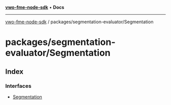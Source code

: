 [**vwo-fme-node-sdk**](../../../README.md) • **Docs**

---

[vwo-fme-node-sdk](../../../modules.md) / packages/segmentation-evaluator/Segmentation

# packages/segmentation-evaluator/Segmentation

## Index

### Interfaces

- [Segmentation](interfaces/Segmentation.md)
